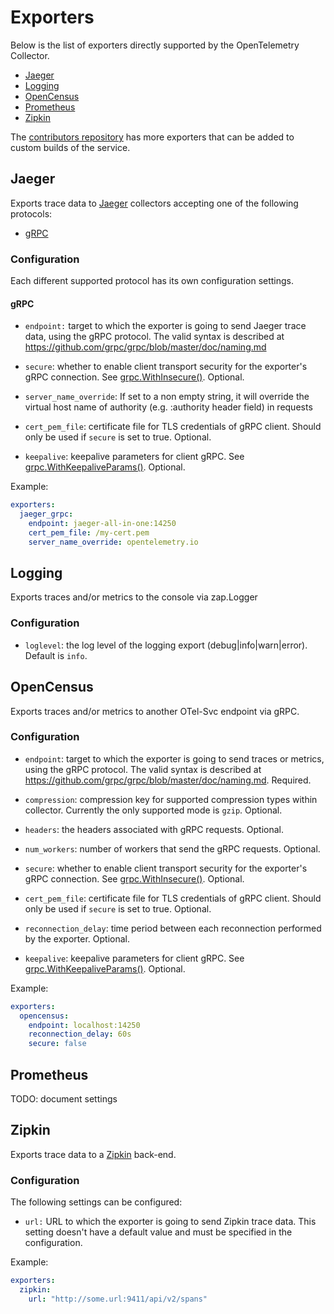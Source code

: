 # Exporters

Below is the list of exporters directly supported by the OpenTelemetry Collector.

* [Jaeger](#jaeger)
* [Logging](#logging)
* [OpenCensus](#opencensus)
* [Prometheus](#prometheus)
* [Zipkin](#zipkin)

The [contributors repository](https://github.com/open-telemetry/opentelemetry-service-contrib)
 has more exporters that can be added to custom builds of the service.

## <a name="jaeger"></a>Jaeger

Exports trace data to [Jaeger](https://www.jaegertracing.io/) collectors
accepting one of the following protocols:

* [gRPC](#jaeger_grpc)

### <a name="jaeger-configuration"></a>Configuration

Each different supported protocol has its own configuration settings.

#### <a name="jaeger_grpc"></a>gRPC

* `endpoint:` target to which the exporter is going to send Jaeger trace data,
using the gRPC protocol. The valid syntax is described at
https://github.com/grpc/grpc/blob/master/doc/naming.md

* `secure`: whether to enable client transport security for the exporter's gRPC
connection. See [grpc.WithInsecure()](https://godoc.org/google.golang.org/grpc#WithInsecure).
Optional.

* `server_name_override`: If set to a non empty string, it will override the virtual host name 
of authority (e.g. :authority header field) in requests

* `cert_pem_file`: certificate file for TLS credentials of gRPC client. Should
only be used if `secure` is set to true. Optional.

* `keepalive`: keepalive parameters for client gRPC. See
[grpc.WithKeepaliveParams()](https://godoc.org/google.golang.org/grpc#WithKeepaliveParams).
Optional.


Example:

```yaml
exporters:
  jaeger_grpc:
    endpoint: jaeger-all-in-one:14250
    cert_pem_file: /my-cert.pem
    server_name_override: opentelemetry.io
```

## <a name="logging"></a>Logging
Exports traces and/or metrics to the console via zap.Logger

### <a name="logging-configuration"></a>Configuration

* `loglevel`: the log level of the logging export (debug|info|warn|error). Default is `info`.

## <a name="opencensus"></a>OpenCensus
Exports traces and/or metrics to another OTel-Svc endpoint via gRPC.

### <a name="opencensus-configuration"></a>Configuration

* `endpoint`: target to which the exporter is going to send traces or metrics,
using the gRPC protocol. The valid syntax is described at
https://github.com/grpc/grpc/blob/master/doc/naming.md. Required.

* `compression`: compression key for supported compression types within
collector. Currently the only supported mode is `gzip`. Optional.

* `headers`: the headers associated with gRPC requests. Optional.

* `num_workers`: number of workers that send the gRPC requests. Optional.

* `secure`: whether to enable client transport security for the exporter's gRPC
connection. See [grpc.WithInsecure()](https://godoc.org/google.golang.org/grpc#WithInsecure).
Optional.

* `cert_pem_file`: certificate file for TLS credentials of gRPC client. Should
only be used if `secure` is set to true. Optional.

* `reconnection_delay`: time period between each reconnection performed by the
exporter. Optional.

* `keepalive`: keepalive parameters for client gRPC. See
[grpc.WithKeepaliveParams()](https://godoc.org/google.golang.org/grpc#WithKeepaliveParams).
Optional.

Example:

```yaml
exporters:
  opencensus:
    endpoint: localhost:14250
    reconnection_delay: 60s
    secure: false
```

## <a name="prometheus"></a>Prometheus
TODO: document settings

## <a name="zipkin"></a>Zipkin
Exports trace data to a [Zipkin](https://zipkin.io/) back-end.

### Configuration

The following settings can be configured:

* `url:` URL to which the exporter is going to send Zipkin trace data. This
setting doesn't have a default value and must be specified in the configuration.

Example:

```yaml
exporters:
  zipkin:
    url: "http://some.url:9411/api/v2/spans"
```
